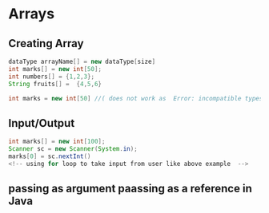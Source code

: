 # Arrays

## Creating Array

```java
dataType arrayName[] = new dataType[size]
int marks[] = new int[50];
int numbers[] = {1,2,3};
String fruits[] =  {4,5,6}

int marks = new int[50] //( does not work as  Error: incompatible types: int[] cannot be converted to int |  int marks = new int[50];)
```

## Input/Output

```java
int marks[] = new int[100];
Scanner sc = new Scanner(System.in);
marks[0] = sc.nextInt()
<!-- using for loop to take input from user like above example  -->
```

## passing as argument paassing as a reference in Java